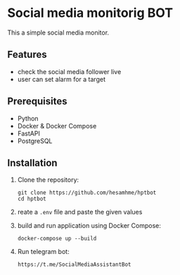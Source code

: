 # Social media monitorig BOT


This a simple social media monitor.


## Features

- check the social media follower live
- user can set alarm for a target 


## Prerequisites

- Python
- Docker & Docker Compose
- FastAPI
- PostgreSQL

## Installation

1. Clone the repository:

   ```
   git clone https://github.com/hesamhme/hptbot
   cd hptbot
   ```
2. reate a ```.env``` file and paste the given values

3. build and run application using Docker Compose:

   ```
   docker-compose up --build
   ```

4. Run telegram bot:
   ```
   https://t.me/SocialMediaAssistantBot

   ```
   